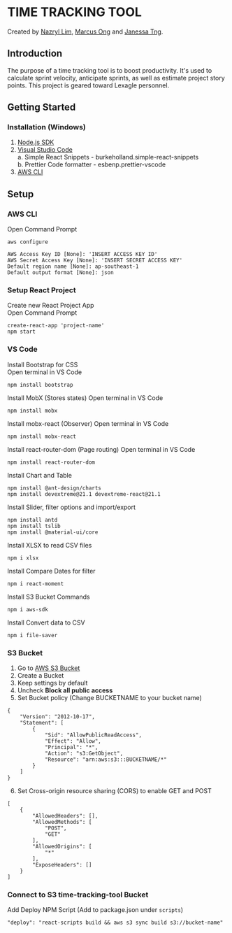 # TIME TRACKING TOOL

Created by [Nazryl Lim](https://www.linkedin.com/in/nazryllim/), [Marcus Ong](https://www.linkedin.com/in/marcus-ong-25205618b) and [Janessa Tng](https://www.linkedin.com/in/janessatng).

## Introduction

The purpose of a time tracking tool is to boost productivity. It's used to calculate sprint velocity, anticipate sprints, as well as estimate project story points. This project is geared toward Lexagle personnel.

## Getting Started

### Installation (Windows)

1. [Node.js SDK](https://nodejs.org/en/download/)
2. [Visual Studio Code](https://code.visualstudio.com/)\
   a. Simple React Snippets - burkeholland.simple-react-snippets\
   b. Prettier Code formatter - esbenp.prettier-vscode
3. [AWS CLI](https://aws.amazon.com/cli/)

## Setup

### AWS CLI

Open Command Prompt

```
aws configure
```

```
AWS Access Key ID [None]: 'INSERT ACCESS KEY ID'
AWS Secret Access Key [None]: 'INSERT SECRET ACCESS KEY'
Default region name [None]: ap-southeast-1
Default output format [None]: json
```

### Setup React Project

Create new React Project App\
Open Command Prompt

```
create-react-app 'project-name'
npm start
```

### VS Code

Install Bootstrap for CSS\
Open terminal in VS Code

```
npm install bootstrap
```

Install MobX (Stores states)
Open terminal in VS Code

```
npm install mobx
```

Install mobx-react (Observer)
Open terminal in VS Code

```
npm install mobx-react
```

Install react-router-dom (Page routing)
Open terminal in VS Code

```
npm install react-router-dom
```

Install Chart and Table

```
npm install @ant-design/charts
npm install devextreme@21.1 devextreme-react@21.1

```

Install Slider, filter options and import/export

```
npm install antd
npm install tslib
npm install @material-ui/core
```

Install XLSX to read CSV files

```
npm i xlsx
```

Install Compare Dates for filter

```
npm i react-moment
```

Install S3 Bucket Commands

```
npm i aws-sdk
```

Install Convert data to CSV

```
npm i file-saver
```

### S3 Bucket

1. Go to [AWS S3 Bucket](https://aws.amazon.com/console/)
2. Create a Bucket
3. Keep settings by default
4. Uncheck **Block all public access**
5. Set Bucket policy (Change BUCKETNAME to your bucket name)

```
{
    "Version": "2012-10-17",
    "Statement": [
        {
            "Sid": "AllowPublicReadAccess",
            "Effect": "Allow",
            "Principal": "*",
            "Action": "s3:GetObject",
            "Resource": "arn:aws:s3:::BUCKETNAME/*"
        }
    ]
}
```

6. Set Cross-origin resource sharing (CORS) to enable GET and POST

```
[
    {
        "AllowedHeaders": [],
        "AllowedMethods": [
            "POST",
            "GET"
        ],
        "AllowedOrigins": [
            "*"
        ],
        "ExposeHeaders": []
    }
]
```

### Connect to S3 time-tracking-tool Bucket

Add Deploy NPM Script (Add to package.json under `scripts`)

```
"deploy": "react-scripts build && aws s3 sync build s3://bucket-name"
```
